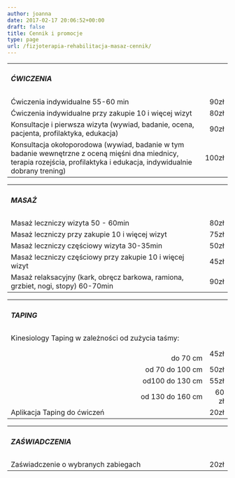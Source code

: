 ```yaml
---
author: joanna
date: 2017-02-17 20:06:52+00:00
draft: false
title: Cennik i promocje
type: page
url: /fizjoterapia-rehabilitacja-masaz-cennik/
---
```



<table width="1200" >
<tbody >
<tr >

<td width="1000" >


##### ĆWICZENIA



</td>

<td >
</td>
</tr>
<tr >

<td >Ćwiczenia indywidualne 55-60 min
</td>

<td style="text-align: right;" >90zł
</td>
</tr>
<tr >

<td >Ćwiczenia indywidualne przy zakupie 10 i więcej wizyt
</td>

<td style="text-align: right;" >80zł
</td>
</tr>
<tr >

<td >Konsultacje i pierwsza wizyta (wywiad, badanie, ocena, pacjenta, profilaktyka, edukacja)
</td>

<td style="text-align: right;" >90zł
</td>
</tr>
<tr >

<td >Konsultacja okołoporodowa (wywiad, badanie w tym badanie wewnętrzne z oceną mięśni dna
miednicy, terapia rozejścia, profilaktyka i edukacja, indywidualnie dobrany trening)
</td>

<td style="text-align: right;" >100zł
</td>
</tr>
</tbody>
</table>

<table width="1200" >
<tbody >
<tr >

<td width="1000" >


##### MASAŻ



</td>

<td >
</td>
</tr>
<tr >

<td >Masaż leczniczy wizyta 50 - 60min
</td>

<td style="text-align: right;" >80zł
</td>
</tr>
<tr >

<td >Masaż leczniczy przy zakupie 10 i więcej wizyt
</td>

<td style="text-align: right;" >75zł
</td>
</tr>
<tr >

<td >Masaż leczniczy częściowy wizyta 30-35min
</td>

<td style="text-align: right;" >50zł
</td>
</tr>
<tr >

<td >Masaż leczniczy częściowy przy zakupie 10 i więcej wizyt
</td>

<td style="text-align: right;" >45zł
</td>
</tr>
<tr >

<td >Masaż relaksacyjny (kark, obręcz barkowa, ramiona, grzbiet, nogi, stopy) 60-70min
</td>

<td style="text-align: right;" >90zł
</td>
</tr>
</tbody>
</table>

<table width="1200" >
<tbody >
<tr >

<td width="1000" >


##### TAPING



</td>

<td >
</td>
</tr>
<tr >

<td >Kinesiology Taping w zależności od zużycia taśmy:
</td>

<td >
</td>
</tr>
<tr >

<td style="text-align: right;" >                                                                                                        do 70 cm
</td>

<td style="text-align: right;" >45zł
</td>
</tr>
<tr >

<td style="text-align: right;" >                                                       od 70 do 100 cm
</td>

<td style="text-align: right;" >50zł
</td>
</tr>
<tr >

<td style="text-align: right;" >od100 do 130 cm
</td>

<td style="text-align: right;" >55zł
</td>
</tr>
<tr >

<td style="text-align: right;" >od 130 do 160 cm
</td>

<td style="text-align: right;" >60 zł
</td>
</tr>
<tr >

<td style="text-align: left;" >Aplikacja Taping do ćwiczeń
</td>

<td style="text-align: right;" >20zł
</td>
</tr>
</tbody>
</table>

<table cellpadding="0" width="649" cellspacing="0" border="0" >
<tbody >
<tr >

<td width="1000" height="19" >


##### ZAŚWIADCZENIA



</td>

<td class="xl65" >
</td>
</tr>
<tr >

<td height="19" >Zaświadczenie o wybranych zabiegach
</td>

<td style="text-align: right;" class="xl65" >20zł
</td>
</tr>
</tbody>
</table>

